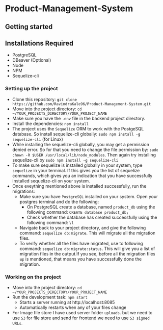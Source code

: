 # Product-Management-System

## Getting started

## Installations Required
* PostgreSQL
* DBeaver (Optional)
* Node
* NPM
* Sequelize-cli

### Setting up the project

* Clone this repository: `git clone https://github.com/RavindraKale96/Product-Management-System.git`
* Move into the project directory: `cd ~/YOUR_PROJECTS_DIRECTORY/YOUR_PROJECT_NAME`
* Make sure you have the `.env` file in the backend project directory.
* Install the dependencies: `npm install`
* The project uses the `Sequelize` ORM to work with the PostgeSQL database. So install sequelize-cli globally: `sudo npm install -g sequelize-cli` (for Linux)
* While installing the sequelize-cli globally, you may get a permission denied error. So for that you need to change the file permission by: `sudo chown -R $USER /usr/local/lib/node_modules`. Then again try installing sequelize-cli by `sudo npm install -g sequelize-cli`
* To make sure sequelize is installed globally in your system, type `sequelize` in your terminal. If this gives you the list of sequelize commands, which gives you an indication that you have successfully installed sequelize-cli on your system.
* Once eveything mentioned above is installed successfully, run the migrations:
    * Make sure you have `PostgreSQL` installed on your system. Open your postgres terminal and do the following:
        * On PostgreSQL create a database, named `product_db` using the following command: `CREATE database product_db;`
        * Check whether the database has created successfully using the following command: `\l`
    * Navigate back to your project directory, and give the following command: `sequelize db:migrate`. This will migrate all the migration files.
    * To verify whether all the files have migrated, use to following command: `sequelize db:migrate:status`. This will give you a list of migration files in the output.If you see, before all the migration files `up` is mentioned, that means you have successfully done the migration.

### Working on the project

* Move into the project directory: `cd ~/YOUR_PROJECTS_DIRECTORY/YOUR_PROJECT_NAME`
* Run the development task: `npm start`
    * Starts a server running at http://localhost:8085
    * Automatically restarts when any of your files change
* For Image file store I have used server folder `uploads`. but we need to use `S3` for file store and send for frontend we need to use `S3 signed URLs`.

